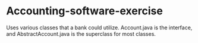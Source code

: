 # Accounting-software-exercise
Uses various classes that a bank could utilize. Account.java is the interface, and AbstractAccount.java is the superclass for most classes.
